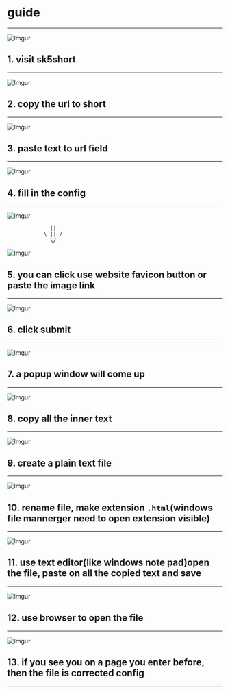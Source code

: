 # guide
---
![Imgur](https://i.imgur.com/GVugZpS.jpg)
## 1. visit sk5short
---
![Imgur](https://i.imgur.com/yZ0EhmN.jpg)
## 2. copy the url to short
---
![Imgur](https://i.imgur.com/4p9wOst.png)
## 3. paste text to url field
---
![Imgur](https://i.imgur.com/C6LGtAS.png)
## 4. fill in the config
---
![Imgur](https://i.imgur.com/APMmTD9.png)
```
              ||
            \ || /
              \/
```
![Imgur](https://i.imgur.com/4st2LXM.png)
## 5. you can click use website favicon button or paste the image link
---
![Imgur](https://i.imgur.com/vf4vZkH.png)
## 6. click submit
---
![Imgur](https://i.imgur.com/Tpb8wTE.png)
## 7. a popup window will come up
---
![Imgur](https://i.imgur.com/QDGaiyo.jpg)
## 8. copy all the inner text
---
![Imgur](https://i.imgur.com/sCNedUt.jpg)
## 9. create a plain text file
---
![Imgur](https://i.imgur.com/hIcWLk1.jpg)
## 10. rename file, make extension `.html`(windows file mannerger need to open extension visible)
---
![Imgur](https://i.imgur.com/8ADQ8p4.jpg)
## 11. use text editor(like windows note pad)open the file, paste on all the copied text and save
---
![Imgur](https://i.imgur.com/fnWOsmn.jpg)
## 12. use browser to open the file
---
![Imgur](https://i.imgur.com/yZ0EhmN.jpg)
## 13. if you see you on a page you enter before, then the file is corrected config
---